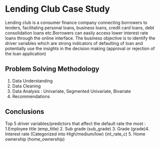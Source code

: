# Lending Club Case Study
Lending club is a consumer finance company connecting borrowers to lenders, facilitating personal loans, business loans, credit card loans, debt consolidation loans etc.Borrowers can easily access lower interest rate loans through the online interface.
The business objective is to identify the driver variables which are strong indicators of defaulting of loan and potentially use the insights in the decision making (approval or rejection of the loan application)



## Problem Solving Methodology 
1. Data Understanding
2. Data Cleaning
3. Data Analysis : Univariate, Segmented Univariate, Bivariate 
4. Recommendations

 
## Conclusions
Top 5 driver variables/predictors that affect the default rate the most :
1.Employee title (emp_title) 2. Sub grade (sub_grade) 3. Grade (grade)4. Interest rate (Categorized into High/medium/low) (int_rate_c)
5. Home ownership (home_ownership)



